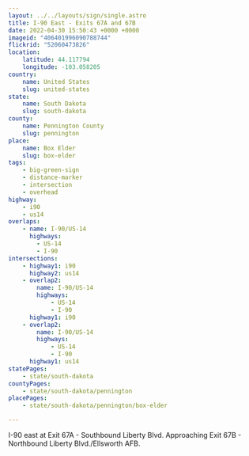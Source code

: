 ```yaml
---
layout: ../../layouts/sign/single.astro
title: I-90 East - Exits 67A and 67B
date: 2022-04-30 15:50:43 +0000 +0000
imageid: "406401996090788744"
flickrid: "52060473826"
location:
    latitude: 44.117794
    longitude: -103.058205
country:
    name: United States
    slug: united-states
state:
    name: South Dakota
    slug: south-dakota
county:
    name: Pennington County
    slug: pennington
place:
    name: Box Elder
    slug: box-elder
tags:
    - big-green-sign
    - distance-marker
    - intersection
    - overhead
highway:
    - i90
    - us14
overlaps:
    - name: I-90/US-14
      highways:
        - US-14
        - I-90
intersections:
    - highway1: i90
      highway2: us14
    - overlap2:
        name: I-90/US-14
        highways:
            - US-14
            - I-90
      highway1: i90
    - overlap2:
        name: I-90/US-14
        highways:
            - US-14
            - I-90
      highway1: us14
statePages:
    - state/south-dakota
countyPages:
    - state/south-dakota/pennington
placePages:
    - state/south-dakota/pennington/box-elder

---
```

I-90 east at Exit 67A - Southbound Liberty Blvd.  Approaching Exit 67B - Northbound Liberty Blvd./Ellsworth AFB.